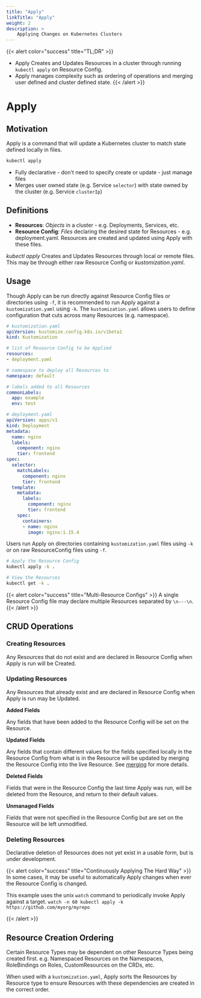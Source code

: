 ```yaml
---
title: "Apply"
linkTitle: "Apply"
weight: 2
description: >
    Applying Changes on Kubernetes Clusters
---
```



{{< alert color="success" title="TL;DR" >}}
- Apply Creates and Updates Resources in a cluster through running `kubectl apply` on Resource Config.
- Apply manages complexity such as ordering of operations and merging user defined and cluster defined state.
{{< /alert >}}

# Apply

## Motivation

Apply is a command that will update a Kubernetes cluster to match state defined locally in files.

```bash
kubectl apply
```

- Fully declarative - don't need to specify create or update - just manage files
- Merges user owned state (e.g. Service `selector`) with state owned by the cluster (e.g. Service `clusterIp`)

## Definitions

- **Resources**: *Objects* in a cluster - e.g. Deployments, Services, etc.
- **Resource Config**: *Files* declaring the desired state for Resources - e.g. deployment.yaml.
  Resources are created and updated using Apply with these files.

*kubectl apply* Creates and Updates Resources through local or remote files.  This may be through
either raw Resource Config or *kustomization.yaml*.

## Usage

Though Apply can be run directly against Resource Config files or directories using `-f`, it is recommended
to run Apply against a `kustomization.yaml` using `-k`.  The `kustomization.yaml` allows users to define
configuration that cuts across many Resources (e.g. namespace).

```yaml
# kustomization.yaml
apiVersion: kustomize.config.k8s.io/v1beta1
kind: Kustomization

# list of Resource Config to be Applied
resources:
- deployment.yaml

# namespace to deploy all Resources to
namespace: default

# labels added to all Resources
commonLabels:
  app: example
  env: test
```

```yaml
# deployment.yaml
apiVersion: apps/v1
kind: Deployment
metadata:
  name: nginx
  labels:
    component: nginx
    tier: frontend
spec:
  selector:
    matchLabels:
      component: nginx
      tier: frontend
  template:
    metadata:
      labels:
        component: nginx
        tier: frontend
    spec:
      containers:
      - name: nginx
        image: nginx:1.15.4
```

Users run Apply on directories containing `kustomization.yaml` files using `-k` or on raw
ResourceConfig files using `-f`.

```bash
# Apply the Resource Config
kubectl apply -k .

# View the Resources
kubectl get -k .
```

{{< alert color="success" title="Multi-Resource Configs" >}}
A single Resource Config file may declare multiple Resources separated by `\n---\n`.
{{< /alert >}}

## CRUD Operations

### Creating Resources

Any Resources that do not exist and are declared in Resource Config when Apply is run will be Created.

### Updating Resources

Any Resources that already exist and are declared in Resource Config when Apply is run may be Updated.

**Added Fields**

Any fields that have been added to the Resource Config will be set on the Resource.

**Updated Fields** 
 
Any fields that contain different values for the fields specified locally in the Resource Config from what is
in the Resource will be updated by merging the Resource Config into the live Resource.  See [merging](field_merge_semantics.md)
for more details.

**Deleted Fields**

Fields that were in the Resource Config the last time Apply was run, will be deleted from the Resource, and
return to their default values.

**Unmanaged Fields**

Fields that were not specified in the Resource Config but are set on the Resource will be left unmodified.

### Deleting Resources

Declarative deletion of Resources does not yet exist in a usable form, but is under development.

{{< alert color="success" title="Continuously Applying The Hard Way" >}}
In some cases, it may be useful to automatically Apply changes when ever the Resource Config is changed.

This example uses the unix `watch` command to periodically invoke Apply against a target.
`watch -n 60 kubectl apply -k https://github.com/myorg/myrepo`

{{< /alert >}}

## Resource Creation Ordering

Certain Resource Types may be dependent on other Resource Types being created first.  e.g. Namespaced
Resources on the Namespaces, RoleBindings on Roles, CustomResources on the CRDs, etc.

When used with a `kustomization.yaml`, Apply sorts the Resources by Resource type to ensure Resources
with these dependencies are created in the correct order.